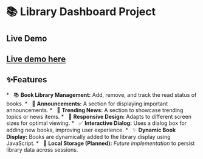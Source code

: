 # 📚 Library Dashboard Project

## Live Demo

[Live demo here](https://udaydocs.github.io/Library-dashboard/)  
---

## ✨Features

*   📚 **Book Library Management:** Add, remove, and track the read status of books.
*   📢 **Announcements:** A section for displaying important announcements.
*   📰 **Trending News:** A section to showcase trending topics or news items.
*   📱 **Responsive Design:** Adapts to different screen sizes for optimal viewing.
*   ✅ **Interactive Dialog:** Uses a dialog box for adding new books, improving user experience.
*   ✨ **Dynamic Book Display:** Books are dynamically added to the library display using JavaScript.
*   💾 **Local Storage (Planned):** *Future implementation* to persist library data across sessions.
